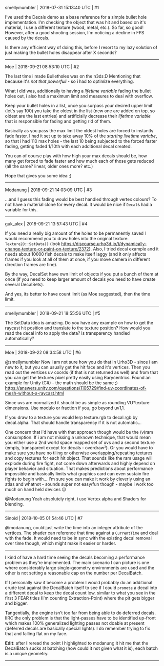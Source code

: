 smellymumbler | 2018-07-31 15:13:40 UTC | #1

I've used the Decals demo as a base reference for a simple bullet hole implementation. I'm checking the object that was hit and based on it's material, I use a different texture (wood, metal, etc.). So far, so good! However, after a good shooting session, I'm noticing a decline in FPS caused by the decals.

Is there any efficient way of doing this, before I resort to my lazy solution of just making the bullet holes disappear after X seconds?

-------------------------

Moe | 2018-09-21 08:53:10 UTC | #2

The last time i made Bulletholes was on the n3ds:D Mentioning that because it's _not that powerfull_ - so i had to optimize everything.

What i did was, additionally to having a _lifetime variable_ fading the bullet holes out, i also had a maximum limit and measures to deal with overflow.

Keep your bullet holes in a list, once you surpass your desired upper limit (let's say 100) you take the oldest in the list (new one are added on top, so oldest are the last entries) and artificially decrease their _lifetime variable_ that is responsible for fading and getting rid of them.

Basically as you pass the max limit the oldest holes are forced to instantly fade faster. I had it set up to take away 10% of the _starting livetime variabe_, so that i had 110 max holes - the last 10 being subjected to the forced faster fading, getting faded 1/10th with each additional decal created. 

You can of course play with how high your max decals should be, how many get forced to fade faster and how much each of those gets reduced (all the same? linear, older ones more? etc.)

Hope that gives you some idea ;)

-------------------------

Modanung | 2018-09-21 14:03:09 UTC | #3

...and I guess this fading would be best handled through vertex colours? To not have a material clone for every decal. It would be nice if `Decal`s had a variable for this.

-------------------------

guk_alex | 2018-09-21 13:57:43 UTC | #4

If you need a really big amount of the holes to be permanently saved I would recommend you to draw holes into the original texture. `Texture2D::SetData()` (look https://discourse.urho3d.io/t/dynamically-change-texture-or-paint-on-texture/2372). Also, I tried decal example and it needs about 10000 fish decals to make itself laggy (and it only affects frames if you look at all of them at once, if you move camera in different direction frames are fine).

By the way, DecalSet have own limit of objects if you put a bunch of them at once (if you need to keep larger amount of decals you need to have create several DecalSets).

And yes, its better to have count limit (as Moe suggested), then the time limit.

-------------------------

smellymumbler | 2018-09-21 18:55:56 UTC | #5

The SetData idea is amazing. Do you have any example on how to get the raycast hit position and translate to the texture position? How would you read the decal info to apply the data? Is transparency handled automatically?

-------------------------

Moe | 2018-09-22 08:34:58 UTC | #6

@smellymumbler 
Now i am not sure how you do that in Urho3D - since i am new to it, but you can usually get the hit face and it's vertices. Then you read out the vertices uv coords (if that is not returned as well) and from that you can get the textures pixel pretty easily using Barycentrics.
Found an example for Unity (C#) - the math should be the same ;)
https://answers.unity.com/questions/1105729/find-uv-coordinates-of-mesh-without-a-raycast.html

Since uvs are normalized it should be as simple as rounding VU*texture dimensions. Use modulo or fraction if you, go beyond uv1,1.

If you draw to a texture you would lerp texture.rgb to decal.rgb by decal.alpha. That should handle transparency if it is not automatic...

One concern that i'd have with that approach though would be the (v)ram consumption.
If i am not missing a unknown technique, that would mean you either use a 2nd world space mapped set of uvs and a second texture (empty, transparent except for decals - overdraw²). Or you would have to make sure you have no tiling or otherwise overlapping/repeating textures and copy textures for each hit object. That sounds like the ram usage will explode during fire fight, not come down afterwards and highly depend on player behavior and situation. That makes predictions about performance impossible and basically limits what graphics card can even sustain fire fights to begin with... I'm sure you can make it work by cleverly using an atlas and whatnot - sounds super not easy/fun though - maybe i work too much on hand held devices :stuck_out_tongue:

@Modanung
Yeah absolutely right, i use Vertex alpha and Shaders for blending.

-------------------------

Sinoid | 2018-10-05 01:54:46 UTC | #7

@modanung, could just write the time into an integer attribute of the vertices. The shader can reference that time against a `CurrentTime` and deal with the fade. It would need to be in sync with the existing decal removal over time though, which might make it easier or harder.

---

I kind of have a hard time seeing the decals becoming a performance problem as they're implemented. The main scenario I can picture is one where considerably large single-geometry environments are used and the other is not setting a reasonable cap on the number per DecalBatch.

If I personally saw it become a problem I would probably do an additional crude test against the DecalBatch itself to see if I could `promote` a decal into a different decal to keep the decal count low, similar to what you see in the first 3 FEAR titles (I'm counting Extraction-Point) where the pit gets bigger and bigger.

Tangentially, the engine isn't too far from being able to do deferred decals. IIRC the only problem is that the light-passes have to be identified up-front which makes 100% generalized lighting passes not doable at present (deferred decals are basically special lights). I do remember trying to fix that and falling flat on my face.

**Edit:** after I reread the point I highlighted to modanung it hit me that the DecalBatch sucks at batching (how could it not given what it is), each batch is a unique geometry.

-------------------------

